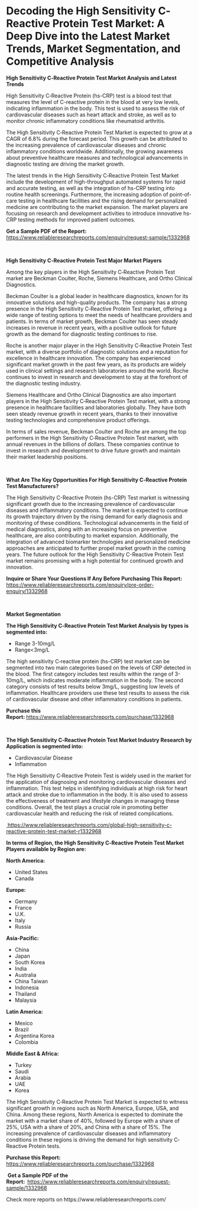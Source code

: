 <p><h1>Decoding the High Sensitivity C‐Reactive Protein Test Market: A Deep Dive into the Latest Market Trends, Market Segmentation, and Competitive Analysis</h1></p><p><strong>High Sensitivity C‐Reactive Protein Test Market Analysis and Latest Trends</strong></p>
<p><p>High Sensitivity C‐Reactive Protein (hs-CRP) test is a blood test that measures the level of C-reactive protein in the blood at very low levels, indicating inflammation in the body. This test is used to assess the risk of cardiovascular diseases such as heart attack and stroke, as well as to monitor chronic inflammatory conditions like rheumatoid arthritis.</p><p>The High Sensitivity C‐Reactive Protein Test Market is expected to grow at a CAGR of 6.8% during the forecast period. This growth can be attributed to the increasing prevalence of cardiovascular diseases and chronic inflammatory conditions worldwide. Additionally, the growing awareness about preventive healthcare measures and technological advancements in diagnostic testing are driving the market growth.</p><p>The latest trends in the High Sensitivity C‐Reactive Protein Test Market include the development of high-throughput automated systems for rapid and accurate testing, as well as the integration of hs-CRP testing into routine health screenings. Furthermore, the increasing adoption of point-of-care testing in healthcare facilities and the rising demand for personalized medicine are contributing to the market expansion. The market players are focusing on research and development activities to introduce innovative hs-CRP testing methods for improved patient outcomes.</p></p>
<p><strong>Get a Sample PDF of the Report:&nbsp;</strong> <a href="https://www.reliableresearchreports.com/enquiry/request-sample/1332968">https://www.reliableresearchreports.com/enquiry/request-sample/1332968</a></p>
<p>&nbsp;</p>
<p><strong>High Sensitivity C‐Reactive Protein Test Major Market Players</strong></p>
<p><p>Among the key players in the High Sensitivity C‐Reactive Protein Test market are Beckman Coulter, Roche, Siemens Healthcare, and Ortho Clinical Diagnostics. </p><p>Beckman Coulter is a global leader in healthcare diagnostics, known for its innovative solutions and high-quality products. The company has a strong presence in the High Sensitivity C‐Reactive Protein Test market, offering a wide range of testing options to meet the needs of healthcare providers and patients. In terms of market growth, Beckman Coulter has seen steady increases in revenue in recent years, with a positive outlook for future growth as the demand for diagnostic testing continues to rise.</p><p>Roche is another major player in the High Sensitivity C‐Reactive Protein Test market, with a diverse portfolio of diagnostic solutions and a reputation for excellence in healthcare innovation. The company has experienced significant market growth in the past few years, as its products are widely used in clinical settings and research laboratories around the world. Roche continues to invest in research and development to stay at the forefront of the diagnostic testing industry.</p><p>Siemens Healthcare and Ortho Clinical Diagnostics are also important players in the High Sensitivity C‐Reactive Protein Test market, with a strong presence in healthcare facilities and laboratories globally. They have both seen steady revenue growth in recent years, thanks to their innovative testing technologies and comprehensive product offerings.</p><p>In terms of sales revenue, Beckman Coulter and Roche are among the top performers in the High Sensitivity C‐Reactive Protein Test market, with annual revenues in the billions of dollars. These companies continue to invest in research and development to drive future growth and maintain their market leadership positions.</p></p>
<p>&nbsp;</p>
<p><strong>What Are The Key Opportunities For High Sensitivity C‐Reactive Protein Test Manufacturers?</strong></p>
<p><p>The High Sensitivity C-Reactive Protein (hs-CRP) Test market is witnessing significant growth due to the increasing prevalence of cardiovascular diseases and inflammatory conditions. The market is expected to continue its growth trajectory driven by the rising demand for early diagnosis and monitoring of these conditions. Technological advancements in the field of medical diagnostics, along with an increasing focus on preventive healthcare, are also contributing to market expansion. Additionally, the integration of advanced biomarker technologies and personalized medicine approaches are anticipated to further propel market growth in the coming years. The future outlook for the High Sensitivity C-Reactive Protein Test market remains promising with a high potential for continued growth and innovation.</p></p>
<p><strong>Inquire or Share Your Questions If Any Before Purchasing This Report:</strong> <a href="https://www.reliableresearchreports.com/enquiry/pre-order-enquiry/1332968">https://www.reliableresearchreports.com/enquiry/pre-order-enquiry/1332968</a></p>
<p>&nbsp;</p>
<p><strong>Market Segmentation</strong></p>
<p><strong>The High Sensitivity C‐Reactive Protein Test Market Analysis by types is segmented into:</strong></p>
<p><ul><li>Range 3-10mg/L</li><li>Range<3mg/L</li></ul></p>
<p><p>The high sensitivity C‐reactive protein (hs-CRP) test market can be segmented into two main categories based on the levels of CRP detected in the blood. The first category includes test results within the range of 3-10mg/L, which indicates moderate inflammation in the body. The second category consists of test results below 3mg/L, suggesting low levels of inflammation. Healthcare providers use these test results to assess the risk of cardiovascular disease and other inflammatory conditions in patients.</p></p>
<p><strong>Purchase this Report:&nbsp;</strong><a href="https://www.reliableresearchreports.com/purchase/1332968">https://www.reliableresearchreports.com/purchase/1332968</a></p>
<p>&nbsp;</p>
<p><strong>The High Sensitivity C‐Reactive Protein Test Market Industry Research by Application is segmented into:</strong></p>
<p><ul><li>Cardiovascular Disease</li><li>Inflammation</li></ul></p>
<p><p>The High Sensitivity C‐Reactive Protein Test is widely used in the market for the application of diagnosing and monitoring cardiovascular diseases and inflammation. This test helps in identifying individuals at high risk for heart attack and stroke due to inflammation in the body. It is also used to assess the effectiveness of treatment and lifestyle changes in managing these conditions. Overall, the test plays a crucial role in promoting better cardiovascular health and reducing the risk of related complications.</p></p>
<p><a href="https://www.reliableresearchreports.com/global-high-sensitivity-c-reactive-protein-test-market-r1332968">&nbsp;https://www.reliableresearchreports.com/global-high-sensitivity-c-reactive-protein-test-market-r1332968</a></p>
<p><strong>In terms of Region, the High Sensitivity C‐Reactive Protein Test Market Players available by Region are:</strong></p>
<p>
    <p> <strong> North America: </strong>
        <ul>
            <li>United States</li>
            <li>Canada</li>
        </ul>
        </p> 
    <p> <strong> Europe: </strong>
        <ul>
            <li>Germany</li>
            <li>France</li>
            <li>U.K.</li>
            <li>Italy</li>
            <li>Russia</li>
        </ul>
        </p> 
    <p> <strong> Asia-Pacific: </strong>
        <ul>
            <li>China</li>
            <li>Japan</li>
            <li>South Korea</li>
            <li>India</li>
            <li>Australia</li>
            <li>China Taiwan</li>
            <li>Indonesia</li>
            <li>Thailand</li>
            <li>Malaysia</li>
        </ul>
        </p> 
    <p> <strong> Latin America: </strong>
        <ul>
            <li>Mexico</li>
            <li>Brazil</li>
            <li>Argentina Korea</li>
            <li>Colombia</li>
        </ul>
        </p> 
    <p> <strong> Middle East & Africa: </strong>
        <ul>
            <li>Turkey</li>
            <li>Saudi</li>
            <li>Arabia</li>
            <li>UAE</li>
            <li>Korea</li>
        </ul>
    </p>
    </p>
<p><p>The High Sensitivity C‐Reactive Protein Test Market is expected to witness significant growth in regions such as North America, Europe, USA, and China. Among these regions, North America is expected to dominate the market with a market share of 40%, followed by Europe with a share of 25%, USA with a share of 20%, and China with a share of 15%. The increasing prevalence of cardiovascular diseases and inflammatory conditions in these regions is driving the demand for high sensitivity C‐Reactive Protein tests.</p></p>
<p><strong>Purchase this Report: </strong><a href="https://www.reliableresearchreports.com/purchase/1332968">https://www.reliableresearchreports.com/purchase/1332968</a></p>
<p>&nbsp;<strong>Get a Sample PDF of the Report:&nbsp;&nbsp;</strong><a href="https://www.reliableresearchreports.com/enquiry/request-sample/1332968">https://www.reliableresearchreports.com/enquiry/request-sample/1332968</a></p>
<p><strong></strong></p>
<p>Check more reports on https://www.reliableresearchreports.com/</p>